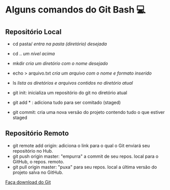 ﻿# Alguns comandos do Git Bash :computer:

## Repositório Local

- cd pasta/     _entra na pasta (diretório) desejada_ 
- cd ..     _um nível acima_
- mkdir <pasta>      _cria um diretório com o nome desejado_
- echo > arquivo.txt         _cria um arquivo com o nome e formato inserido_
- ls        _lista os diretórios e arquivos contidos no diretório atual_



- git init: inicializa um repositório do git no diretório atual
- git add * : adiciona tudo para ser comitado (staged)
- git commit: cria uma nova versão do projeto contendo tudo o que estiver staged

## Repositório Remoto

- git remote add origin: adiciona o link para o qual o Git enviará seu repositório no Hub.
- git push origin master: "empurra" a commit de seu repos. local para o GitHub, o repos. remoto.
- git pull origin master: "puxa" para seu repos. local a última versão do projeto salva no GitHub. 



[Faça download do Git](https://git-scm.com/downloads)





